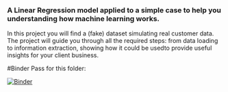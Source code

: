 ### A Linear Regression model applied to a simple case to help you understanding how machine learning works.

In this project you will find a (fake) dataset simulating real customer data. The project will guide you through all the required steps: from data loading to information extraction, showing how it could be usedto provide useful insights for your client business.

#Binder Pass for this folder:

[![Binder](https://mybinder.org/badge_logo.svg)](https://mybinder.org/v2/gh/ElBarso/Regression-For-Dummies/master)
